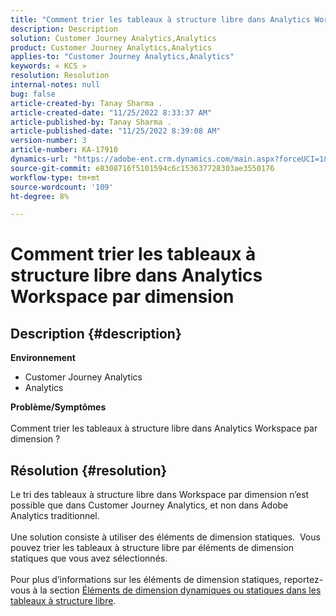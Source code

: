 ```yaml
---
title: "Comment trier les tableaux à structure libre dans Analytics Workspace par dimension"
description: Description
solution: Customer Journey Analytics,Analytics
product: Customer Journey Analytics,Analytics
applies-to: "Customer Journey Analytics,Analytics"
keywords: « KCS »
resolution: Resolution
internal-notes: null
bug: false
article-created-by: Tanay Sharma .
article-created-date: "11/25/2022 8:33:37 AM"
article-published-by: Tanay Sharma .
article-published-date: "11/25/2022 8:39:08 AM"
version-number: 3
article-number: KA-17910
dynamics-url: "https://adobe-ent.crm.dynamics.com/main.aspx?forceUCI=1&pagetype=entityrecord&etn=knowledgearticle&id=c221f6d8-9b6c-ed11-9561-6045bd006e5a"
source-git-commit: e8308716f5101594c6c153637728303ae3550176
workflow-type: tm+mt
source-wordcount: '109'
ht-degree: 8%

---
```


# Comment trier les tableaux à structure libre dans Analytics Workspace par dimension

## Description {#description}

<b>Environnement</b>
- Customer Journey Analytics
- Analytics



<b>Problème/Symptômes</b><br><br>Comment trier les tableaux à structure libre dans Analytics Workspace par dimension ?<br>

## Résolution {#resolution}

Le tri des tableaux à structure libre dans Workspace par dimension n’est possible que dans Customer Journey Analytics, et non dans Adobe Analytics traditionnel.<br> <br>Une solution consiste à utiliser des éléments de dimension statiques.  Vous pouvez trier les tableaux à structure libre par éléments de dimension statiques que vous avez sélectionnés.<br> <br>Pour plus d’informations sur les éléments de dimension statiques, reportez-vous à la section [Éléments de dimension dynamiques ou statiques dans les tableaux à structure libre](https://experienceleague.adobe.com/docs/analytics/analyze/analysis-workspace/visualizations/freeform-table/column-row-settings/manual-vs-dynamic-rows.html?lang=en).